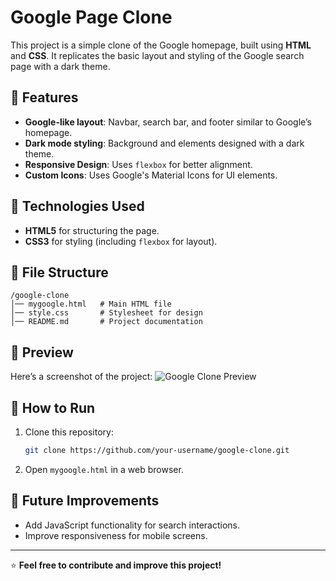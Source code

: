 # Google Page Clone

This project is a simple clone of the Google homepage, built using **HTML** and **CSS**. It replicates the basic layout and styling of the Google search page with a dark theme.

## 📌 Features

- **Google-like layout**: Navbar, search bar, and footer similar to Google’s homepage.
- **Dark mode styling**: Background and elements designed with a dark theme.
- **Responsive Design**: Uses `flexbox` for better alignment.
- **Custom Icons**: Uses Google's Material Icons for UI elements.

## 🚀 Technologies Used

- **HTML5** for structuring the page.
- **CSS3** for styling (including `flexbox` for layout).

## 📂 File Structure

```
/google-clone
│── mygoogle.html   # Main HTML file
│── style.css       # Stylesheet for design
│── README.md       # Project documentation
```

## 📸 Preview

Here’s a screenshot of the project:
![Google Clone Preview](https://github.com/user-attachments/assets/bdedcffc-08b9-41f6-86ab-45f70ddb107a)

## 🔧 How to Run

1. Clone this repository:
   ```bash
   git clone https://github.com/your-username/google-clone.git
   ```
2. Open `mygoogle.html` in a web browser.

## 📌 Future Improvements

- Add JavaScript functionality for search interactions.
- Improve responsiveness for mobile screens.

---

⭐ **Feel free to contribute and improve this project!**
```
